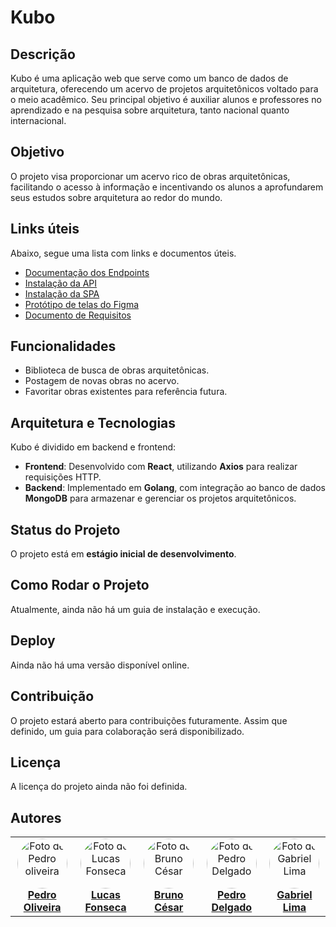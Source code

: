 # Kubo

## Descrição
Kubo é uma aplicação web que serve como um banco de dados de arquitetura, oferecendo um acervo de projetos arquitetônicos voltado para o meio acadêmico. Seu principal objetivo é auxiliar alunos e professores no aprendizado e na pesquisa sobre arquitetura, tanto nacional quanto internacional.

## Objetivo
O projeto visa proporcionar um acervo rico de obras arquitetônicas, facilitando o acesso à informação e incentivando os alunos a aprofundarem seus estudos sobre arquitetura ao redor do mundo.
<h2 id="links">Links úteis</h2>

Abaixo, segue uma lista com links e documentos úteis.

- <a href="https://github.com/WebII-2020-2/BEE/blob/main/docs/documentacaoEndpoints.md">Documentação dos Endpoints</a>
- <a href="https://github.com/WebII-2020-2/BEE/blob/main/docs/deployAPI.md">Instalação da API</a>
- <a href="https://github.com/WebII-2020-2/BEE/blob/main/docs/deploySPA.md">Instalação da SPA</a>
- <a href="https://www.figma.com/design/BJx2dRFO2WooBAhdllH5q9/Kubo?node-id=0-1&p=f&t=DoGTNmbNIuKxMBkW-0">Protótipo de telas do Figma</a>
- <a href="https://github.com/WebII-2020-2/BEE/blob/main/docs/documentoDeRequisitos.pdf">Documento de Requisitos</a>

## Funcionalidades
- Biblioteca de busca de obras arquitetônicas.
- Postagem de novas obras no acervo.
- Favoritar obras existentes para referência futura.

## Arquitetura e Tecnologias
Kubo é dividido em backend e frontend:
- **Frontend**: Desenvolvido com **React**, utilizando **Axios** para realizar requisições HTTP.
- **Backend**: Implementado em **Golang**, com integração ao banco de dados **MongoDB** para armazenar e gerenciar os projetos arquitetônicos.

## Status do Projeto
O projeto está em **estágio inicial de desenvolvimento**.

## Como Rodar o Projeto
Atualmente, ainda não há um guia de instalação e execução.

## Deploy
Ainda não há uma versão disponível online.

## Contribuição
O projeto estará aberto para contribuições futuramente. Assim que definido, um guia para colaboração será disponibilizado.

## Licença
A licença do projeto ainda não foi definida.

<h2 id="autores">Autores</h2>
<table align="center">
    <tr>
        <td align="center">
            <a href="https://github.com/PedroDiOliveira">
                <img style="border-radius: 50%;" src="https://avatars.githubusercontent.com/u/126473107?v=4" width="80px;" alt="Foto de Pedro oliveira"/>
                <br/>
                <b>Pedro Oliveira</b>
            </a>
        </td>
        <td align="center">
            <a href="https://github.com/lucas19fonseca">
                <img style="border-radius: 50%;" src="https://avatars.githubusercontent.com/u/126473218?s=400&u=2f5a424572b24dac442e7a193d05f341f6e6f880&v=4" width="80px;" alt="Foto de Lucas Fonseca"/>
                <br/>
                <b>Lucas Fonseca</b>
            </a>
        </td>
         <td align="center">
            <a href="https://github.com/brunodeev">
                <img style="border-radius: 50%;" src="https://avatars.githubusercontent.com/u/79723563?v=4" width="80px;" alt="Foto de Bruno César"/>
                <br/>
                <b>Bruno César</b>
            </a>
        </td>
        <td align="center">
            <a href="https://github.com/PedroDelgo">
                <img style="border-radius: 50%;" src="https://avatars.githubusercontent.com/u/126472951?v=4" width="80px;" alt="Foto de Pedro Delgado"/>
                <br/>
                <b>Pedro Delgado</b>
            </a>
        </td>
        <td align="center">
            <a href="https://github.com/gabriellima-4">
                <img style="border-radius: 50%;" src="https://avatars.githubusercontent.com/u/126473024?v=4" width="80px;" alt="Foto de Gabriel Lima"/>
                <br/>
                <b>Gabriel Lima</b>
            </a>
        </td>
    </tr>
</table>


